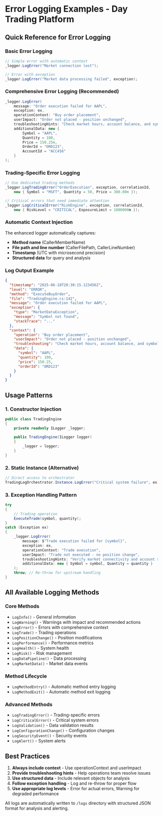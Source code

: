 # Error Logging Examples - Day Trading Platform

## Quick Reference for Error Logging

### Basic Error Logging
```csharp
// Simple error with automatic context
_logger.LogError("Market connection lost");

// Error with exception
_logger.LogError("Market data processing failed", exception);
```

### Comprehensive Error Logging (Recommended)
```csharp
_logger.LogError(
    message: "Order execution failed for AAPL",
    exception: ex,
    operationContext: "Buy order placement", 
    userImpact: "Order not placed - position unchanged",
    troubleshootingHints: "Check market hours, account balance, and symbol validity",
    additionalData: new { 
        Symbol = "AAPL", 
        Quantity = 100, 
        Price = 150.25m, 
        OrderId = "ORD123",
        AccountId = "ACC456"
    }
);
```

### Trading-Specific Error Logging
```csharp
// Use dedicated trading methods
_logger.LogTradingError("OrderExecution", exception, correlationId, 
    new { Symbol = "MSFT", Quantity = 50, Price = 300.00m });

// Critical errors that need immediate attention
_logger.LogCriticalError("RiskEngine", exception, correlationId,
    new { RiskLevel = "CRITICAL", ExposureLimit = 1000000m });
```

### Automatic Context Injection
The enhanced logger automatically captures:
- **Method name** (CallerMemberName)
- **File path and line number** (CallerFilePath, CallerLineNumber) 
- **Timestamp** (UTC with microsecond precision)
- **Structured data** for query and analysis

### Log Output Example
```json
{
  "timestamp": "2025-06-18T20:30:15.123456Z",
  "level": "ERROR",
  "method": "ExecuteBuyOrder",
  "file": "TradingEngine.cs:142",
  "message": "Order execution failed for AAPL",
  "exception": {
    "type": "MarketDataException",
    "message": "Symbol not found",
    "stackTrace": "..."
  },
  "context": {
    "operation": "Buy order placement",
    "userImpact": "Order not placed - position unchanged",
    "troubleshooting": "Check market hours, account balance, and symbol validity",
    "data": {
      "symbol": "AAPL",
      "quantity": 100,
      "price": 150.25,
      "orderId": "ORD123"
    }
  }
}
```

## Usage Patterns

### 1. Constructor Injection
```csharp
public class TradingEngine
{
    private readonly ILogger _logger;
    
    public TradingEngine(ILogger logger)
    {
        _logger = logger;
    }
}
```

### 2. Static Instance (Alternative)
```csharp
// Direct access to orchestrator
TradingLogOrchestrator.Instance.LogError("Critical system failure", ex);
```

### 3. Exception Handling Pattern
```csharp
try
{
    // Trading operation
    ExecuteTrade(symbol, quantity);
}
catch (Exception ex)
{
    _logger.LogError(
        message: $"Trade execution failed for {symbol}",
        exception: ex,
        operationContext: "Trade execution",
        userImpact: "Trade not executed - no position change",
        troubleshootingHints: "Verify market connectivity and account status",
        additionalData: new { Symbol = symbol, Quantity = quantity }
    );
    throw; // Re-throw for upstream handling
}
```

## All Available Logging Methods

### Core Methods
- `LogInfo()` - General information
- `LogWarning()` - Warnings with impact and recommended actions
- `LogError()` - Errors with comprehensive context
- `LogTrade()` - Trading operations
- `LogPositionChange()` - Position modifications
- `LogPerformance()` - Performance metrics
- `LogHealth()` - System health
- `LogRisk()` - Risk management
- `LogDataPipeline()` - Data processing
- `LogMarketData()` - Market data events

### Method Lifecycle
- `LogMethodEntry()` - Automatic method entry logging
- `LogMethodExit()` - Automatic method exit logging

### Advanced Methods
- `LogTradingError()` - Trading-specific errors
- `LogCriticalError()` - Critical system errors
- `LogValidation()` - Data validation results
- `LogConfigurationChange()` - Configuration changes
- `LogSecurityEvent()` - Security events
- `LogAlert()` - System alerts

## Best Practices
1. **Always include context** - Use operationContext and userImpact
2. **Provide troubleshooting hints** - Help operations team resolve issues
3. **Use structured data** - Include relevant objects for analysis
4. **Follow exception handling** - Log and re-throw for proper flow
5. **Use appropriate log levels** - Error for actual errors, Warning for degraded performance

All logs are automatically written to `/logs` directory with structured JSON format for analysis and alerting.